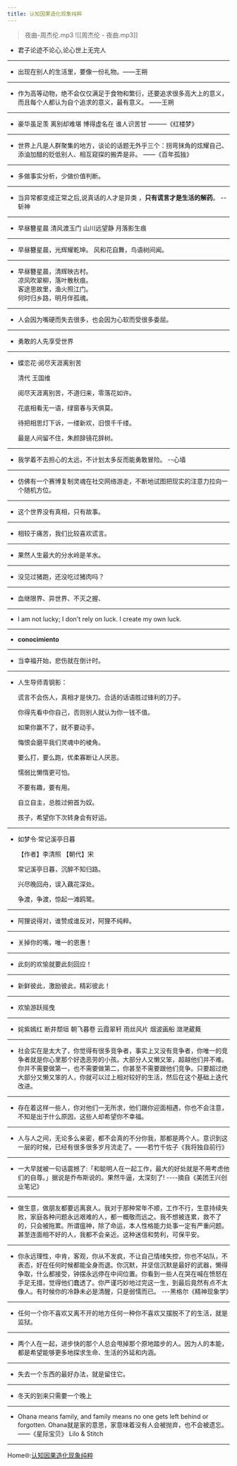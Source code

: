 ```yaml
---
title: 认知因果造化现象纯粹
---
```


> 夜曲-周杰伦.mp3
![[周杰伦 - 夜曲.mp3]]

- 君子论迹不论心,论心世上无完人
---


- 出现在别人的生活里，要像一份礼物。——王朔
---


- 作为高等动物，绝不会仅仅满足于食物和繁衍，还要追求很多高大上的意义，而且每个人都认为自个追求的意义，最有意义。  ——王朔
---


- 豪华虽足羡 离别却难堪 博得虚名在 谁人识苦甘     ———《红楼梦》
---

- 世界上凡是人群聚集的地方，谈论的话题无外乎三个：拐弯抹角的炫耀自己、添油加醋的贬低别人、相互窥探的搬弄是非。              ——《百年孤独》
---

- 多做事实分析，少做价值判断。
---

- 当异常都变成正常之后,说真话的人才是异类 ，**只有谎言才是生活的解药**。     --斩神
---


-   早昼簪星晨
	清风渡玉门
	山川远望静
	月落影生痕
---

-   早昼簪星晨，光辉耀乾坤。
	风和花自舞，鸟语树间闻。
---

-   早昼簪星晨，清辉映古村。  
	凉风吹翠柳，落叶散秋痕。  
	客途思故里，渔火照江门。  
	何时归乡路，明月伴孤魂。
---

- 人会因为嘴硬而失去很多，也会因为心软而受很多委屈。
---

- 勇敢的人先享受世界
---

- 蝶恋花·阅尽天涯离别苦
	
	清代 王国维
	
	阅尽天涯离别苦，不道归来，零落花如许。
	
	花底相看无一语，绿窗春与天俱莫。
	
	待把相思灯下诉，一缕新欢，旧恨千千缕。
	
	最是人间留不住，朱颜辞镜花辞树。
---

- 我学着不去担心的太远，不计划太多反而能勇敢冒险。          --心墙
---

- 仿佛有一个赛博复制灵魂在社交网络游走，不断地试图把现实的注意力拉向一个随机方位。
---

- 这个世界没有真相，只有故事。
---

- 相较于痛苦，我们比较喜欢谎言。
---

- 果然人生最大的分水岭是羊水。
---

- 没见过猪跑，还没吃过猪肉吗？
---

- 血继限界、异世界、不灭之握、
---

- I am not lucky; I don't rely on luck. I create my own luck.
- ---

- **conocimiento**
---

- 当幸福开始，悲伤就在倒计时。
---

- 人生导师青钢影：
	
	谎言不会伤人，真相才是快刀。合适的话语胜过锋利的刀子。 
	
	你得先看中你自己，否则别人就认为你一钱不值。
	
	如果你赢不了，就不要动手。
	
	悔恨会磨平我们灵魂中的棱角。
	
	要么打，要么跑，优柔寡断让人厌恶。
	
	懦弱比懒惰更可怕。 
	
	不要有趣，要有用。
	
	自立自主，总胜过俯首为奴。 
	
	孩子，希望你下次转身会有好运。
	
---

- 如梦令·常记溪亭日暮  
	
	【作者】李清照 【朝代】宋  
	
	常记溪亭日暮，沉醉不知归路。  
	
	兴尽晚回舟，误入藕花深处。  
	
	争渡，争渡，惊起一滩鸥鹭。
---

- 阿狸说得对，谁赞成谁反对，阿狸不纯粹。
---
- 关掉你的嘴，唯一的恩惠！
---
- 此刻的欢愉就要此刻回应！
---
- 新鲜彼此，激励彼此，精彩彼此！
---
- 欢愉游跃摇曳
---
- 姹紫嫣红 断井颓垣  朝飞暮卷  云霞翠轩  雨丝风片  烟波画船  潋滟葳蕤
---
- 社会实在是太大了，你觉得有很多竞争者，事实上又没有竞争者，你唯一的竞争者就是你心里那个好逸恶劳的小孩。大部分人又懒又笨，超越他们并不难。你并不需要做第一，也不需要做第二，你甚至不需要跟他们竞争。只要超过绝大部分又懒又笨的人，你就可以过上相对较好的生活，然后在这个基础上迭代改进。
---
- 存在着这样一些人，你对他们一无所求，他们跟你迎面相遇，你也不会注意，不知是出于什么原因，这些人却希望你不幸福。
---
- 人与人之间，无论多么亲密，都不会真的不分你我，那都是两个人。意识到这一层的时候，已经有很多很多岁月流走了。——若竹千佐子《我将独自前行》
---
- 一大早就被一句话震撼了:「和聪明人在一起工作，最大的好处就是不用考虑他们的自尊。」据说是乔布斯说的。果然牛逼，太深刻了!     ----摘自《美团王兴创业笔记》
---
- 做生意，做朋友都要远离衰人。我对于那种常年不顺，工作不行，生意持续失败，家庭各种问题永远艰难的人，都一概敬而远之。我不想被连累，救不了的，只会被拖累。所谓瘟神，除了命运，本人性格能力处事一定有严重问题。 甚至连面相不好的人，我都不会亲近。这种迷信和势利，可保平安。
---
- 你永远理性，中肯，客观，你从不发疯，不让自己情绪失控，你也不站队，不表态，好在任何时候都能全身而退。你沉默，并坚信沉默是最好的武器，懒得争取，什么都接受，钟摆永远停在中间位置。你看到一些人在哭在喊在愤怒在手足无措，觉得他们蠢透了。你严谨巧妙地过完这一生，到最后竟然有点不太像人。有时候你的冷静未必是清醒，只是弱懦而已。                 ---黑格尔《精神现象学》
---
- 任何一个你不喜欢又离不开的地方任何一种你不喜欢又摆脱不了的生活，就是监狱。
---
- 两个人在一起，进步快的那个人总会甩掉那个原地踏步的人。因为人的本能，都是希望能够更多地探求生命、生活的外延和内涵。
---
- 失去一个东西的最好办法，就是留住它。
---
- 冬天的到来只需要一个晚上
---
- Ohana means family, and family means no one gets left behind or forgotten.
	Ohana就是家的意思，家意味着没有人会被抛弃，也不会被遗忘。
	——《星际宝贝》 Lilo & Stitch
---



Home🌐:[认知因果造化现象纯粹](https://blog.zzzxc.com/)



